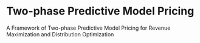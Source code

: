 # Two-phase Predictive Model Pricing
A Framework of Two-phase Predictive Model Pricing for Revenue Maximization and Distribution Optimization
